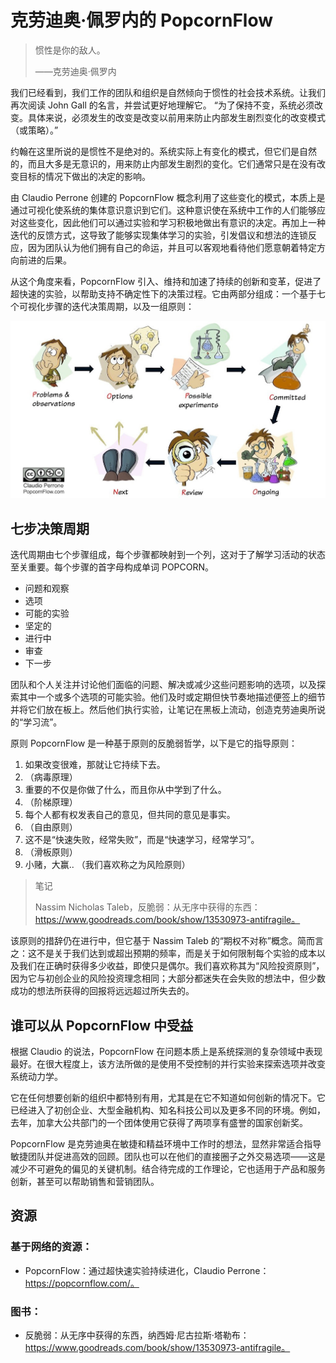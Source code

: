 # 克劳迪奥·佩罗内的 PopcornFlow
> 惯性是你的敌人。
>
> ——克劳迪奥·佩罗内

我们已经看到，我们工作的团队和组织是自然倾向于惯性的社会技术系统。让我们再次阅读 John Gall 的名言，并尝试更好地理解它。 “为了保持不变，系统必须改变。具体来说，必须发生的改变是改变以前用来防止内部发生剧烈变化的改变模式（或策略）。”

约翰在这里所说的是惯性不是绝对的。系统实际上有变化的模式，但它们是自然的，而且大多是无意识的，用来防止内部发生剧烈的变化。它们通常只是在没有改变目标的情况下做出的决定的影响。

由 Claudio Perrone 创建的 PopcornFlow 概念利用了这些变化的模式，本质上是通过可视化使系统的集体意识意识到它们。这种意识使在系统中工作的人们能够应对这些变化，因此他们可以通过实验和学习积极地做出有意识的决定。再加上一种迭代的反馈方式，这导致了能够实现集体学习的实验，引发倡议和想法的连锁反应，因为团队认为他们拥有自己的命运，并且可以客观地看待他们愿意朝着特定方向前进的后果。

从这个角度来看，PopcornFlow 引入、维持和加速了持续的创新和变革，促进了超快速的实验，以帮助支持不确定性下的决策过程。它由两部分组成：一个基于七个可视化步骤的迭代决策周期，以及一组原则：

![](../images/21-1.png)

## 七步决策周期

迭代周期由七个步骤组成，每个步骤都映射到一个列，这对于了解学习活动的状态至关重要。每个步骤的首字母构成单词 POPCORN。

- 问题和观察
- 选项
- 可能的实验
- 坚定的
- 进行中
- 审查
- 下一步

团队和个人关注并讨论他们面临的问题、解决或减少这些问题影响的选项，以及探索其中一个或多个选项的可能实验。他们及时或定期但快节奏地描述便签上的细节并将它们放在板上。然后他们执行实验，让笔记在黑板上流动，创造克劳迪奥所说的“学习流”。

原则
PopcornFlow 是一种基于原则的反脆弱哲学，以下是它的指导原则：

1. 如果改变很难，那就让它持续下去。
2. （病毒原理）
3. 重要的不仅是你做了什么，而且你从中学到了什么。
4. （阶梯原理）
5. 每个人都有权发表自己的意见，但共同的意见是事实。
6. （自由原则）
7. 这不是“快速失败，经常失败”，而是“快速学习，经常学习”。
8. （滑板原则）
9. 小赌，大赢..
    （我们喜欢称之为风险原则）

> 笔记
>
> Nassim Nicholas Taleb，反脆弱：从无序中获得的东西：https://www.goodreads.com/book/show/13530973-antifragile。

该原则的措辞仍在进行中，但它基于 Nassim Taleb 的“期权不对称”概念。简而言之：这不是关于我们达到或超出预期的频率，而是关于如何限制每个实验的成本以及我们在正确时获得多少收益，即使只是偶尔。我们喜欢称其为“风险投资原则”，因为它与初创企业的风险投资理念相同；大部分都迷失在会失败的想法中，但少数成功的想法所获得的回报将远远超过所失去的。

## 谁可以从 PopcornFlow 中受益

根据 Claudio 的说法，PopcornFlow 在问题本质上是系统探测的复杂领域中表现最好。在很大程度上，该方法所做的是使用不受控制的并行实验来探索选项并改变系统动力学。

它在任何想要创新的组织中都特别有用，尤其是在它不知道如何创新的情况下。它已经进入了初创企业、大型金融机构、知名科技公司以及更多不同的环境。例如，去年，加拿大公共部门的一个团体使用它获得了两项享有盛誉的国家创新奖。

PopcornFlow 是克劳迪奥在敏捷和精益环境中工作时的想法，显然非常适合指导敏捷团队并促进高效的回顾。团队也可以在他们的直接圈子之外交易选项——这是减少不可避免的偏见的关键机制。结合待完成的工作理论，它也适用于产品和服务创新，甚至可以帮助销售和营销团队。

## 资源
### 基于网络的资源：

- PopcornFlow：通过超快速实验持续进化，Claudio Perrone：https://popcornflow.com/。

### 图书：

- 反脆弱：从无序中获得的东西，纳西姆·尼古拉斯·塔勒布：https://www.goodreads.com/book/show/13530973-antifragile。